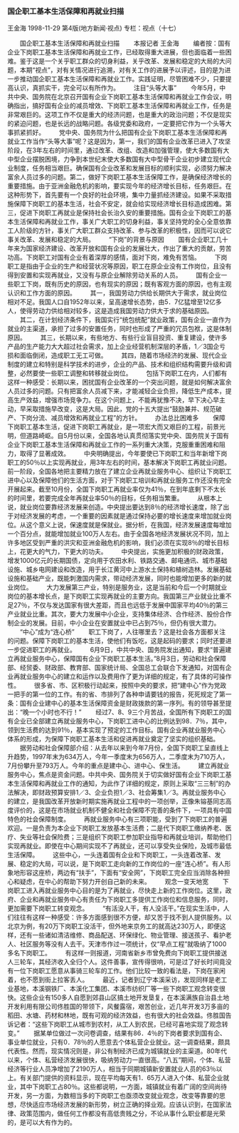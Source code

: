 ### 国企职工基本生活保障和再就业扫描
王金海
1998-11-29
第4版(地方新闻·视点)
专栏：视点（十七）

　　国企职工基本生活保障和再就业扫描
　　本报记者  王金海
　　编者按：国有企业下岗职工基本生活保障和再就业工作，已经取得重大进展，但也面临着一些困难。鉴于这是一个关乎职工群众的切身利益，关乎改革、发展和稳定的大局的大问题，本期“视点”，对有关情况进行追溯，对有关工作的进展予以评述，目的是为进一步推动国企职工基本生活保障和再就业工作。实践证明，尽管困难不少，只要提高认识，真抓实干，完全可以有所作为。
　　注目“头等大事”
　　今年5月，中共中央、国务院在北京召开国有企业下岗职工基本生活保障和再就业工作会议，明确指出，搞好国有企业的减员增效、下岗职工基本生活保障和再就业工作，任务是非常艰巨的。这项工作不仅是重大的经济问题，也是重大的政治问题；不仅是现实的紧迫问题，也是长远的战略问题。各级党委和政府，一定要把它作为一个头等大事抓紧抓好。
　　党中央、国务院为什么把国有企业下岗职工基本生活保障和再就业工作当作“头等大事”呢？这是因为，第一，我们的国有企业改革已进入了攻坚阶段，在3年左右的时间里，通过改革、改组、改造和加强管理，使大多数国有大中型企业摆脱困境，力争到本世纪末使大多数国有大中型骨干企业初步建立现代企业制度，任务相当艰巨。确保国有企业改革和发展目标的顺利实现，必须努力解决富余人员过多的问题。第二，做好下岗职工基本生活保障工作，是确保经济增长的重要措施。由于亚洲金融危机的影响，要实现今年的经济增长目标，任务艰巨。在这种形势下，首先要有一个良好的社会环境，集中力量抓经济建设。如果不采取措施保障下岗职工的基本生活，社会不安定，就会给实现经济增长目标造成困难。第三，促进下岗职工再就业是保持社会长治久安的重要措施。国有企业下岗职工的基本生活保障和再就业工作，事关广大职工的切身利益，事关坚持党的全心全意依靠工人阶级的方针，事关广大职工群众支持改革、参与改革的积极性，因而可以说它事关改革、发展和稳定的大局。
　　“下岗”的背景与原因
　　国有企业职工几十年来为国家经济建设、改革开放和国有企业的发展壮大，作出了重大的贡献，劳苦功高。下岗职工对国有企业有着深厚的感情，面对下岗，难免有苦恼。
　　下岗职工是指由于企业的生产和经营状况等原因，职工在原企业没有工作岗位，且没有得到安置和实现再就业，又没有与原企业解除劳动关系的人员。
　　国有企业一些职工下岗，既有历史的原因，也有现实的原因；既有客观方面的原因，也有主观认识和工作方面的原因。
　　其一，我国劳动力供给长期供大于需求，就业岗位相对不足。我国人口自1952年以来，呈高速增长态势，由5．7亿猛增至12亿多人，使得劳动力供给相对较多，这是造成我国劳动力供大于求的基础原因。
　　其二，在计划经济条件下，我国实行“统包统配”就业政策，国有企业一直作为就业的主渠道，承担了过多的安置任务，同时也形成了严重的冗员包袱，这是体制原因。
　　其三，长期以来，有些地方、有些行业盲目投资、重复建设，使许多产品的生产能力大大超过社会需求，加上企业经营机制深层的矛盾，1／3国企亏损和面临倒闭，造成职工无工可做。
　　其四，随着市场经济的发展、现代企业制度的建立和特别是科学技术的进步，企业的产品、技术和组织结构需要升级和调整，必然要使一些职工调整和转移就业岗位。
　　包括下岗职工在内，人们都有这样一种感受：长期以来，困扰国有企业改革的一个突出问题，就是如何解决富余人员过多的问题。只有把富余人员减下来，才能减轻企业负担，降低生产成本，提高生产效益，增强市场竞争力。在这个问题上，不能再犹豫不决，早下决心早主动，早采取措施早改变，这是大局。因此，党的十五大提出“鼓励兼并、规范破产、下岗分流、减员增效和再就业工程”的方针。
　　办法总比困难多
　　保障下岗职工基本生活，促进下岗职工再就业，是一项宏大而又艰巨的工程，前景光明，但道路崎岖。自5月份以来，全国各地认真贯彻落实党中央、国务院关于国有企业下岗职工基本生活保障和再就业工作的一系列重大决策，克服重重困难和阻力，取得了显著成效。
　　中央明确提出，今年要使已下岗职工和当年新增下岗职工的50％以上实现再就业，用3年左右的时间，基本解决下岗职工再就业问题。前一阶段，全国各地把主要精力放在了建立企业再就业服务中心、组织让下岗职工进中心以及保障他们的生活方面，对于下岗职工培训和再就业服务工作还没有完全开展起来。截至10月份，全国下岗职工再就业率仅为41％，在到年底剩下不太长的时间里，若要完成全年再就业率50％的目标，任务相当繁重。
　　从根本上说，就业岗位要靠经济发展来创造。中央提出要达到8％的经济增长速度，除了出于对经济发展的考虑，一个重要的因素就是通过保持必要的增长速度来增加就业岗位。从这个意义上说，保速度就是保就业。据分析，在我国，经济发展速度每增加一个百分点，就能增加就业100万人左右。由于全国各地经济发展状况不同，加上许多地区受到严重的洪灾和亚洲金融危机的影响，我们必须在实现8％的增长目标上，花更大的气力，下更大的功夫。
　　中央提出，实施更加积极的财政政策，增发1000亿元的长期国债，定向用于农田水利、铁路交通、邮电通讯、城市基础设施、城乡电网建设和改造，用于长江黄河中上游水土保持和植树造林。发展基础设施和基础产业，既能刺激国内需求，带动经济发展，同时也能增加更多的新的就业岗位。
　　大力发展第三产业，特别是服务业，这是当前和今后一个时期就业岗位的基本增长点，是下岗职工实现再就业的主要方向。我国第三产业就业比重不足27％，不仅与发达国家有很大差距，而且也远低于发展中国家平均40％的第三产业就业比重。其次，要大力发展中小企业，支持集体经济、合作经济、股份合作制企业的发展。目前，中小企业在安置就业中已占到75％，但仍有很大潜力。
　　“中心”成为“连心桥”
　　职工下岗了，人往哪里去？这是社会各方面都关注的问题。保障下岗职工的基本生活，使他们有饭吃，这是起码的要求；同时还要进一步促进职工的再就业。
　　6月9日，中共中央、国务院发出通知，要求“普遍建立再就业服务中心，保障国有企业下岗职工基本生活。”8月3日，劳动和社会保障部、经贸委、财政部、教育部、国家统计局、全国总工会联合下发通知，对国有企业再就业服务中心的建立和运作以及费用作了更为详细的规定，有了具体的可操作性。
　　很多省、市、区积极行动起来，按照中央的要求，把“建中心”作为党政一把手的第一位的工作。有的省、市排列了各种申请要钱的报告，死死规定了第一条：国有企业建中心的基本生活保障资金是财政拨款的第一序列。有的领导甚至提出：“晚一个小时也不行！”
　　经过7、8、9三个月苦战，全国所有下岗职工的国有企业已全部建立再就业服务中心，下岗职工进中心的比例达到98．7％，其中，领到生活费的达到91％，基本实现了预定的工作目标。国有企业再就业服务中心体系的形成，为保障下岗职工基本生活和促进再就业奠定了坚实的组织基础。
　　据劳动和社会保障部介绍：从去年以来到今年7月份，全国下岗职工呈直线上升趋势，1997年末为634万人，今年一季度末为656万人，二季度末为710万人，7月份攀升至793万人。今年的重点是建中心、进中心、保生活。
　　建立再就业服务中心，焦点是资金问题。中共中央、国务院关于切实做好国有企业下岗职工基本生活保障和再就业工作的通知，为此作了详细的规定，原则上采取“三三制”的办法解决，即财政预算安排1／3、企业负担1／3、社会筹集1／3。再就业服务中心的建立，是我国改革开放新时期实施再就业工程中的一项创举，正像朱镕基同志高度评价的，这是在市场就业机制不健全和社会保障不完善的条件下，一项具有中国特色的社会保障制度。
　　再就业服务中心有三项职能，受到了下岗职工的普遍欢迎。一是负责为本企业下岗职工发放基本生活费；二是代下岗职工缴纳养老、医疗、失业等社会保险费；三是组织下岗职工参加职业指导和再就业培训，帮助他们实现再就业。即使在中心期间实现不了再就业，还可以享受失业保险，及城市最低生活保障。
　　这些中心，一头连着国有企业和下岗职工，一头连着改革、发展、稳定的大局，可以说，是下岗职工走向新的工作岗位的一座“连心桥”。有人形象地形容这座桥，两边有“扶手”，下面有“安全网”，下岗职工完全应当消除各种担心和疑虑，在中心的帮助下努力开创自己新的未来。
　　观念一变天地宽
　　下岗职工进入再就业服务中心目的是为了再就业，尽快走上新的工作岗位。这里，政府、企业和再就业服务中心有责任为下岗职工多提供工作岗位和信息服务，同时，更加需要下岗职工转变观念。
　　“有活没人干，有人没活干。”在现实生活中，人们往往有这样一种感受：许多方面感到很不方便，却又苦于找不到人提供服务。以北京为例，有20万下岗职工没活干，但外地来京务工的就高达230万人，即便这样，还有一些诸如清洁维修、商品配送、环保绿化、物业管理、接送孩子、看护老人、社区服务等没有人去干。天津市作过一项统计，仅“早点工程”就吸纳了1000多名下岗职工。
　　有这样一则报道，河南省新乡市曾免费向下岗职工提供接送人三轮车，其经济收入全归个人。这件善事，宣传得很响，可是过了好长时间竟没有一位下岗职工愿意从事骑三轮车的工作。他们比较一致的看法是，下岗在家闲着，也不愿到街上拉客丢人。
　　最近，记者到辽宁本溪采访，发现同样是老工业基地，本溪钢铁厂、本溪化工集团、本溪市纺织厂等一些下岗职工观念转变很快。这些企业有150多人自愿到郊县山区搞土地开发垦复，在本溪满族自治县土地开发利用有限公司佟胜国的带领下，风餐露宿，艰苦创业，近几年开发3万多亩的稻田、水塘、药材和林地，既有可观的经济效益，也有很大的社会效益。佟胜国告诉记者：“这些下岗职工从城市到农村，从工人到农民，已经可喜地实现了观念转变。”
　　据某单位做过一次问卷调查，结果有86．4％的下岗者要求到国有企、事业单位就业，只有0．78％的人愿意去个体私营企业就业。这一调查结果，颇具代表性。然而，现实情况则是，非公有制经济已成为城镇就业的主渠道。80年代以来，个体、私营经济发展很快，吸纳劳动力一直很高。“八五”期间，个体、私营经济等行业人员净增加了2190万人，相当于同期城镇新安置就业人员的63％以上。有关部门提供的资料显示，现在平均每天有1．65万人进入个体、私营企业就业，其中下岗职工占80％。这些都说明，一方面，城镇就业有着广阔的空间尚待开发，另一方面，为数相当多的下岗职工也亟须改变就业观念，改变等靠要的思想，尽快适应市场经济发展的新形势，树立正确的择业观。应该认识到，在国家法律、政策范围内，做任何工作都没有高低贵贱之分，不论从事什么职业都是光荣的，是可以大有作为的。
